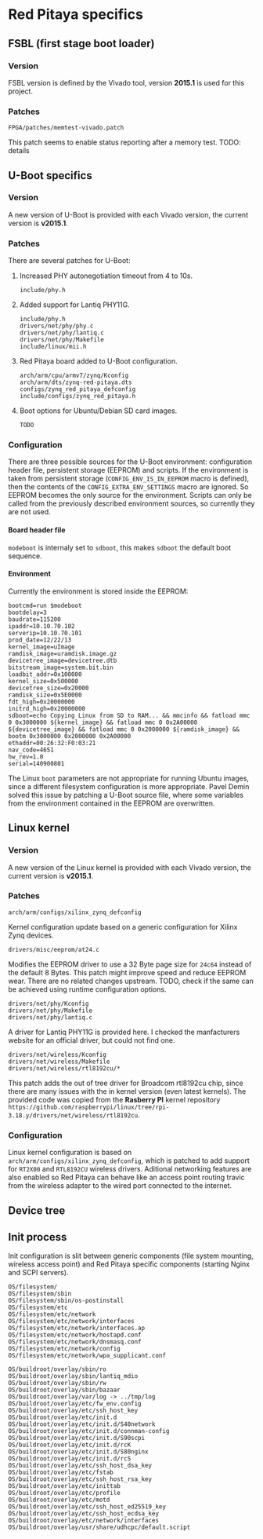 # Red Pitaya specifics

## FSBL (first stage boot loader)

### Version
FSBL version is defined by the Vivado tool, version **2015.1** is used for this project.

### Patches
```
FPGA/patches/memtest-vivado.patch
```
This patch seems to enable status reporting after a memory test. TODO: details

## U-Boot specifics

### Version
A new version of U-Boot is provided with each Vivado version, the current version is **v2015.1**.

### Patches
There are several patches for U-Boot:

1.  Increased PHY autonegotiation timeout from 4 to 10s.

    ```lang-none
    include/phy.h
    ```

2.  Added support for Lantiq PHY11G.

    ```lang-none
    include/phy.h
    drivers/net/phy/phy.c
    drivers/net/phy/lantiq.c
    drivers/net/phy/Makefile
    include/linux/mii.h
    ```

3.  Red Pitaya board added to U-Boot configuration.

    ```lang-none
    arch/arm/cpu/armv7/zynq/Kconfig
    arch/arm/dts/zynq-red-pitaya.dts
    configs/zynq_red_pitaya_defconfig
    include/configs/zynq_red_pitaya.h
    ```

4.  Boot options for Ubuntu/Debian SD card images.

    ```lang-none
    TODO
    ```

### Configuration
There are three possible sources for the U-Boot environment: configuration header file, persistent storage (EEPROM) and scripts. If the environment is taken from persistent storage (`CONFIG_ENV_IS_IN_EEPROM` macro is defined), then the contents of the `CONFIG_EXTRA_ENV_SETTINGS` macro are ignored. So EEPROM becomes the only source for the environment. Scripts can only be called from the previously described environment sources, so currently they are not used.

#### Board header file
`modeboot` is internaly set to `sdboot`, this makes `sdboot` the default boot sequence.

#### Environment
Currently the environment is stored inside the EEPROM:
```lang-none
bootcmd=run $modeboot
bootdelay=3
baudrate=115200
ipaddr=10.10.70.102
serverip=10.10.70.101
prod_date=12/22/13
kernel_image=uImage
ramdisk_image=uramdisk.image.gz
devicetree_image=devicetree.dtb
bitstream_image=system.bit.bin
loadbit_addr=0x100000
kernel_size=0x500000
devicetree_size=0x20000
ramdisk_size=0x5E0000
fdt_high=0x20000000
initrd_high=0x20000000
sdboot=echo Copying Linux from SD to RAM... && mmcinfo && fatload mmc 0 0x3000000 ${kernel_image} && fatload mmc 0 0x2A00000 ${devicetree_image} && fatload mmc 0 0x2000000 ${ramdisk_image} && bootm 0x3000000 0x2000000 0x2A00000
ethaddr=00:26:32:F0:03:21
nav_code=4651
hw_rev=1.0
serial=140900801
```
The Linux `boot` parameters are not appropriate for running Ubuntu images, since a different filesystem configuration is more appropriate. Pavel Demin solved this issue by patching a U-Boot source file, where some variables from the environment contained in the EEPROM are overwritten.

## Linux kernel

### Version
A new version of the Linux kernel is provided with each Vivado version, the current version is **v2015.1**.

### Patches
```lang-none
arch/arm/configs/xilinx_zynq_defconfig
```
Kernel configuration update based on a generic configuration for Xilinx Zynq devices.
```lang-none
drivers/misc/eeprom/at24.c
```
Modifies the EEPROM driver to use a 32 Byte page size for `24c64` instead of the default 8 Bytes. This patch might improve speed and reduce EEPROM wear. There are no related changes upstream. TODO, check if the same can be achieved using runtime configuration options.
```lang-none
drivers/net/phy/Kconfig
drivers/net/phy/Makefile
drivers/net/phy/lantiq.c
```
A driver for Lantiq PHY11G is provided here. I checked the manfacturers website for an official driver, but could not find one.
```lang-none
drivers/net/wireless/Kconfig
drivers/net/wireless/Makefile
drivers/net/wireless/rtl8192cu/*
```
This patch adds the out of tree driver for Broadcom rtl8192cu chip, since there are many issues with the in kernel version (even latest kernels). The provided code was copied from the **Rasberry PI** kernel repository `https://github.com/raspberrypi/linux/tree/rpi-3.18.y/drivers/net/wireless/rtl8192cu`.

### Configuration
Linux kernel configuration is based on `arch/arm/configs/xilinx_zynq_defconfig`, which is patched to add support for `RT2X00` and `RTL8192CU` wireless drivers. Aditional networking features are also enabled so Red Pitaya can behave like an access point routing travic from the wireless adapter to the wired port connected to the internet.

## Device tree


## Init process
Init configuration is slit between generic components (file system mounting, wireless access point) and Red Pitaya specific components (starting Nginx and SCPI servers).

```lang-none
OS/filesystem/
OS/filesystem/sbin
OS/filesystem/sbin/os-postinstall
OS/filesystem/etc
OS/filesystem/etc/network
OS/filesystem/etc/network/interfaces
OS/filesystem/etc/network/interfaces.ap
OS/filesystem/etc/network/hostapd.conf
OS/filesystem/etc/network/dnsmasq.conf
OS/filesystem/etc/network/config
OS/filesystem/etc/network/wpa_supplicant.conf
```

```lang-none
OS/buildroot/overlay/sbin/ro
OS/buildroot/overlay/sbin/lantiq_mdio
OS/buildroot/overlay/sbin/rw
OS/buildroot/overlay/sbin/bazaar
OS/buildroot/overlay/var/log -> ../tmp/log
OS/buildroot/overlay/etc/fw_env.config
OS/buildroot/overlay/etc/ssh_host_key
OS/buildroot/overlay/etc/init.d
OS/buildroot/overlay/etc/init.d/S40network
OS/buildroot/overlay/etc/init.d/connman-config
OS/buildroot/overlay/etc/init.d/S90scpi
OS/buildroot/overlay/etc/init.d/rcK
OS/buildroot/overlay/etc/init.d/S80nginx
OS/buildroot/overlay/etc/init.d/rcS
OS/buildroot/overlay/etc/ssh_host_dsa_key
OS/buildroot/overlay/etc/fstab
OS/buildroot/overlay/etc/ssh_host_rsa_key
OS/buildroot/overlay/etc/inittab
OS/buildroot/overlay/etc/profile
OS/buildroot/overlay/etc/motd
OS/buildroot/overlay/etc/ssh_host_ed25519_key
OS/buildroot/overlay/etc/ssh_host_ecdsa_key
OS/buildroot/overlay/etc/network/interfaces
OS/buildroot/overlay/usr/share/udhcpc/default.script
```

